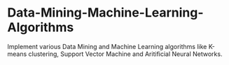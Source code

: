# Data-Mining-Machine-Learning-Algorithms

Implement various Data Mining and Machine Learning algorithms like K-means clustering, Support Vector Machine and Aritificial Neural Networks.
